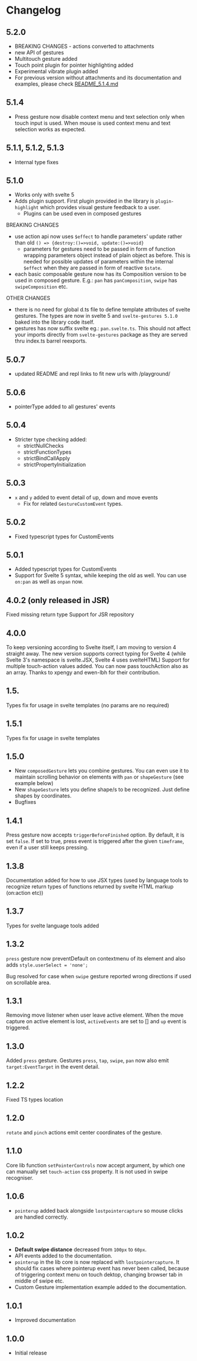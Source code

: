 # Changelog

## 5.2.0

- BREAKING CHANGES - actions converted to attachments
- new API of gestures
- Multitouch gesture added
- Touch point plugin for pointer highlighting added
- Experimental vibrate plugin added
- For previous version without attachments and its documentation and examples, please check [README_5.1.4.md](/README_5.1.4.md)

## 5.1.4

- Press gesture now disable context menu and text selection only when touch input is used. When mouse is used context menu and text selection works as expected.

## 5.1.1, 5.1.2, 5.1.3

- Internal type fixes

## 5.1.0

- Works only with svelte 5
- Adds plugin support. First plugin provided in the library is `plugin-highlight` which provides visual gesture feedback to a user.
  - Plugins can be used even in composed gestures

BREAKING CHANGES

- use action api now uses `$effect` to handle parameters' update rather than old `() => {destroy:()=>void, update:()=>void}`
  - parameters for gestures need to be passed in form of function wrapping parameters object instead of plain object as before. This is needed for possible updates of parameters within the internal `$effect` when they are passed in form of reactive `$state`.
- each basic composable gesture now has its Composition version to be used in composed gesture. E.g.: `pan` has `panComposition`, `swipe` has `swipeComposition` etc.

OTHER CHANGES

- there is no need for global d.ts file to define template attributes of svelte gestures. The types are now in svelte 5 and `svelte-gestures 5.1.0` baked into the library code itself.
- gestures has now suffix svelte eg.: `pan.svelte.ts`. This should not affect your imports directly from `svelte-gestures` package as they are served thru index.ts barrel reexports.

## 5.0.7

- updated README and repl links to fit new urls with /playground/

## 5.0.6

- pointerType added to all gestures' events

## 5.0.4

- Stricter type checking added:
  - strictNullChecks
  - strictFunctionTypes
  - strictBindCallApply
  - strictPropertyInitialization

## 5.0.3

- `x` and `y` added to event detail of up, down and move events
  - Fix for related `GestureCustomEvent` types.

## 5.0.2

- Fixed typescript types for CustomEvents

## 5.0.1

- Added typescript types for CustomEvents
- Support for Svelte 5 syntax, while keeping the old as well. You can use `on:pan` as well as `onpan` now.

## 4.0.2 (only released in JSR)

Fixed missing return type
Support for JSR repository

## 4.0.0

To keep versioning according to Svelte itself, I am moving to version 4 straight away.
The new version supports correct typing for Svelte 4 (while Svelte 3's namespace is svelte.JSX, Svelte 4 uses svelteHTML)
Support for multiple touch-action values added. You can now pass touchAction also as an array.
Thanks to xpengy and ewen-lbh for their contribution.

## 1.5.

Types fix for usage in svelte templates (no params are no required)

## 1.5.1

Types fix for usage in svelte templates

## 1.5.0

- New `composedGesture` lets you combine gestures. You can even use it to maintain scrolling behavior on elements with `pan` or `shapeGesture` (see example below)
- New `shapeGesture` lets you define shape/s to be recognized. Just define shapes by coordinates.
- Bugfixes

## 1.4.1

Press gesture now accepts `triggerBeforeFinished` option. By default, it is set `false`. If set to true, press event is triggered after the given `timeframe`, even if a user still keeps pressing.

## 1.3.8

Documentation added for how to use JSX types (used by language tools to recognize return types of functions returned by svelte HTML markup (on:action etc))

## 1.3.7

Types for svelte language tools added

## 1.3.2

`press` gesture now preventDefault on contextmenu of its element and also adds `style.userSelect = 'none';`

Bug resolved for case when `swipe` gesture reported wrong directions if used on scrollable area.

## 1.3.1

Removing move listener when user leave active element.
When the move capture on active element is lost, `activeEvents` are set to [] and `up` event is triggered.

## 1.3.0

Added `press` gesture.
Gestures `press`, `tap`, `swipe`, `pan` now also emit `target:EventTarget` in the event detail.

## 1.2.2

Fixed TS types location

## 1.2.0

`rotate` and `pinch` actions emit center coordinates of the gesture.

## 1.1.0

Core lib function `setPointerControls` now accept argument, by which one can manually set `touch-action` css property. It is not used in swipe recogniser.

## 1.0.6

- `pointerup` added back alongside `lostpointercapture` so mouse clicks are handled correctly.

## 1.0.2

- **Default swipe distance** decreased from `100px` to `60px`.
- API events added to the documentation.
- `pointerup` in the lib core is now replaced with `lostpointercapture`. It should fix cases where pointerup event has never been called, because of triggering context menu on touch dektop, changing browser tab in middle of swipe etc.
- Custom Gesture implementation example added to the documentation.

## 1.0.1

- Improved documentation

## 1.0.0

- Initial release
